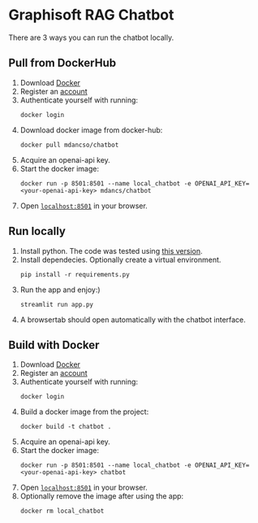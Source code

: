 # Graphisoft RAG Chatbot

There are 3 ways you can run the chatbot locally.

## Pull from DockerHub

1. Download [Docker](https://www.docker.com/get-started/)
2. Register an [account](https://login.docker.com/u/login)
3. Authenticate yourself with running:
    ```
    docker login
    ```
4. Download docker image from docker-hub:
    ```
    docker pull mdancso/chatbot
    ```
5. Acquire an openai-api key.
6. Start the docker image:
    ```
    docker run -p 8501:8501 --name local_chatbot -e OPENAI_API_KEY=<your-openai-api-key> mdancs/chatbot
    ```
7. Open [`localhost:8501`](https://localhost:8501) in your browser.

## Run locally

1. Install python. The code was tested using [this version](https://www.python.org/downloads/release/python-3913/).
2. Install dependecies. Optionally create a virtual environment.
    ```
    pip install -r requirements.py
    ```
3. Run the app and enjoy:)
    ```
    streamlit run app.py
    ```
4. A browsertab should open automatically with the chatbot interface.

## Build with Docker

1. Download [Docker](https://www.docker.com/get-started/)
2. Register an [account](https://login.docker.com/u/login)
3. Authenticate yourself with running:
    ```
    docker login
    ```
4. Build a docker image from the project:
    ```
    docker build -t chatbot .
    ```
5. Acquire an openai-api key.
6. Start the docker image:
    ```
    docker run -p 8501:8501 --name local_chatbot -e OPENAI_API_KEY=<your-openai-api-key> chatbot
    ```
7. Open [`localhost:8501`](https://localhost:8501) in your browser.
8. Optionally remove the image after using the app:
    ```
    docker rm local_chatbot
    ```

